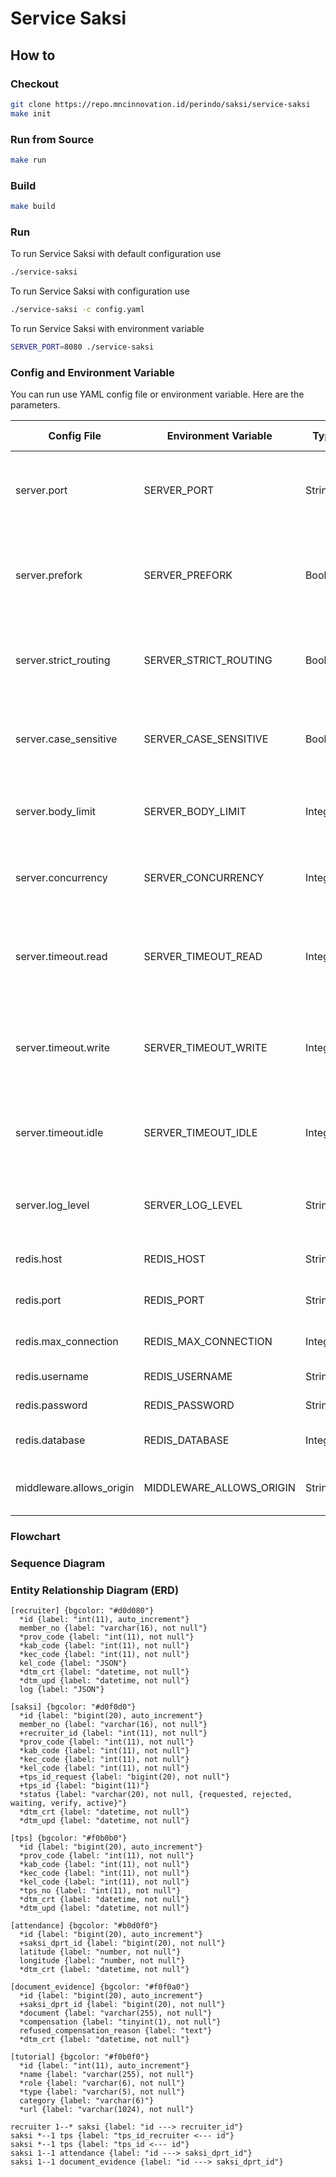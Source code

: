 # Service Saksi

## How to

### Checkout

```bash
git clone https://repo.mncinnovation.id/perindo/saksi/service-saksi
make init
```

### Run from Source

```bash
make run
```

### Build

```bash
make build
```

### Run

To run Service Saksi with default configuration use

```bash
./service-saksi
```

To run Service Saksi with configuration use

```bash
./service-saksi -c config.yaml
```

To run Service Saksi with environment variable

```bash
SERVER_PORT=8080 ./service-saksi
```

### Config and Environment Variable

You can run use YAML config file or environment variable. Here are the parameters.

| Config File | Environment Variable | Type | Default Value | Description |
|-------------|----------------------|------|---------------|-------------|
| server.port | SERVER_PORT | String | 8555 | Local machine TCP Port to bind the HTTP Server to |
| server.prefork | SERVER_PREFORK | Boolean | false | Prefork will spawn multiple Go processes listening on the same port |
| server.strict_routing | SERVER_STRICT_ROUTING | Boolean | false | When enabled, the router treats /foo and /foo/ as different |
| server.case_sensitive | SERVER_CASE_SENSITIVE | Boolean | false | When enabled, /Foo and /foo are different routes |
| server.body_limit | SERVER_BODY_LIMIT | Integer | 4194304 | Sets the maximum allowed size for a request body |
| server.concurrency | SERVER_CONCURRENCY | Integer | 262144 | Concurrency maximum number of concurrent connections |
| server.timeout.read | SERVER_TIMEOUT_READ | Integer | 5 | The amount of time to wait until an HTTP server read operation is cancelled |
| server.timeout.write | SERVER_TIMEOUT_WRITE | Integer | 10 | The amount of time to wait until an HTTP server write operation is cancelled |
| server.timeout.idle | SERVER_TIMEOUT_IDLE | Integer | 120 | The amount of time to wait until an IDLE HTTP session is closed |
| server.log_level | SERVER_LOG_LEVEL | String | debug | Log level, available value: `error`, `warning`, `info`, `debug` |
| redis.host | REDIS_HOST | String | localhost | The Redis IP Address to connect to |
| redis.port | REDIS_PORT | String | 6379 | The Redis Port to connect to |
| redis.max_connection | REDIS_MAX_CONNECTION | Integer | 80 | Redis maximum connection |
| redis.username | REDIS_USERNAME | String | | Redis username |
| redis.password | REDIS_PASSWORD | String | | Redis password |
| redis.database | REDIS_DATABASE | Integer | 0 | Redis database number |
| middleware.allows_origin | MIDDLEWARE_ALLOWS_ORIGIN | String | * | List of origins that allow for CORS |

### Flowchart

<!-- ```plantuml
@startuml
split
-[hidden]->
start
split again
-[hidden]->
(A)
end split
:Landing page app Saksi;
if (Already\nregistered\nSaksi?) then (yes)
  :Login app Saksi;
  if (Already\nregistered\nonline member?) then (yes)
    if (Wrong\npassword?) then (yes)
      :Reset password;
      repeat :Request OTP
      repeat while (Wrong\nOTP?) is (No) not (Yes)
      :Reset password success;
      stop
    else (no)
      end
    endif
  else (no)
    :Unregistered online member;
    if (Register online member?) then (Yes)
      :Registered online member;
      stop
    else (No)
      (A)
      detach;
    endif
  endif
else (no)
  end
endif
@enduml
``` -->

### Sequence Diagram

<!-- 1. Login Saksi success

```seqdiag
seqdiag {
  APP; service-saksi-management; be-service-member; be-service-auth;
  APP => be-service-auth [label = "phone_number, password", note = "GET\n/login", return = token]
  APP -> service-saksi-management [note = "GET\n/auth"]
  service-saksi-management => be-service-auth [note = "gRPC\nGetSessionServiceAuth", color = green, label = AuthorizationAuthServiceRequest, return = AuthorizationAuthServiceResponse]
  service-saksi-management => be-service-member [note = "gRPC\nGetDetailMemberByID", color = green, label = GetDetailMemberByIDRequest, return = GetDetailMemberResponse]
  APP <-- service-saksi-management [label = "saksi data"]
}
```

2. Register Saksi, already registered online member

```seqdiag
seqdiag {
  APP; service-saksi-management; be-service-member; be-service-auth;
  APP => be-service-auth [label = "phone_number, password", note = "GET\n/login", return = token]
  APP -> service-saksi-management [label = "selfie_image, ktp_image", note = "POST\n/saksi/validation"]
  service-saksi-management -> be-service-member [note = "gRPC\nGetDetailMemberByNo", color = green, label = GetDetailMemberByNoRequest]
  service-saksi-management <-- be-service-member [leftnote = "Save to DB table saksi_candidate", color = green, label = GetDetailMemberResponse]
  APP <-- service-saksi-management [leftnote = "Send QR Code to DPRT", label = "nik, full_name, phone_number, address, dprt_coordinator, qr_code"]
}
```

3. Register Saksi, unregistered online member

```seqdiag
seqdiag {
  SMS; APP; service-saksi-management; be-service-member; be-service-auth;
  APP -> be-service-auth [note = "GET\n/otp", label = "number"]
  SMS -> APP [label = "OTP"]
  APP => be-service-auth [note = "POST\n/verifyotp", label = "number, otp, password", return = token]
  APP => be-service-member [note = "POST\n/register"]
  APP -> service-saksi-management [label = "selfie_image, ktp_image", note = "POST\n/saksi/validation"]
  service-saksi-management -> be-service-member [note = "gRPC\nGetDetailMemberByNo", color = green, label = GetDetailMemberByNoRequest]
  service-saksi-management <-- be-service-member [leftnote = "Save to DB table saksi_candidate", color = green, label = GetDetailMemberResponse]
  APP <-- service-saksi-management [leftnote = "Send QR Code to DPRT", label = "nik, full_name, phone_number, address, dprt_coordinator, qr_code"]
}
```

4. Check request register Saksi from DPRT side

```seqdiag
seqdiag {
  APP; service-saksi-management; be-service-member;
  APP -> service-saksi-management [label = "qr_code", note = "GET\n/saksi/validation"]
  service-saksi-management => be-service-member [note = "gRPC\nGetDetailMemberByNo", color = green, label = GetDetailMemberByNoRequest, return = GetDetailMemberByNoResponse]
  APP <-- service-saksi-management [label = "id, member_no, nik, full_name, phone_number, address, dprt_coordinator"]
  APP => service-saksi-management [note = "GET\n/saksi/validation/selfie/{id}.jpg"]
  APP => service-saksi-management [note = "GET\n/saksi/validation/ktp/{id}.jpg"]
  === ACCEPT ===
  APP => service-saksi-management [note = "POST\n/saksi", label = "candidate_id, tps_no"]
  === REJECT ===
  APP => service-saksi-management [note = "DELETE\n/saksi/validation/{id}"]
}
```

5. DPRT accept request register Saksi

```seqdiag
seqdiag {
  APP; service-saksi-management; DB; storage;
  APP -> service-saksi-management [note = "POST\n/saksi", label = "candidate_id, tps_no"]
  service-saksi-management <- DB [label = "Read saksi_candidate data", color = orange]
  service-saksi-management -> DB [label = "Insert data to saksi", color = orange]
  service-saksi-management <- DB [label = "Get saksi_dprt ID", color = orange]
  service-saksi-management -> storage [label = "Safe selfie & KTP photos", color = purple]
  APP <-- service-saksi-management [label = "id, member_no, tps_no"]
}
```

6. DPRT reject request register Saksi

```seqdiag
seqdiag {
  APP; service-saksi-management; DB; storage;
  APP -> service-saksi-management [note = "DELETE\n/saksi/validation/{id}"]
  service-saksi-management -> DB [label = "Delete saksi_candidate data", color = orange]
  service-saksi-management -> storage [label = "Delete selfie & KTP photos", color = purple]
  APP <-- service-saksi-management
}
``` -->

### Entity Relationship Diagram (ERD)

```erd
[recruiter] {bgcolor: "#d0d080"}
  *id {label: "int(11), auto_increment"}
  member_no {label: "varchar(16), not null"}
  *prov_code {label: "int(11), not null"}
  *kab_code {label: "int(11), not null"}
  *kec_code {label: "int(11), not null"}
  kel_code {label: "JSON"}
  *dtm_crt {label: "datetime, not null"}
  *dtm_upd {label: "datetime, not null"}
  log {label: "JSON"}

[saksi] {bgcolor: "#d0f0d0"}
  *id {label: "bigint(20), auto_increment"}
  member_no {label: "varchar(16), not null"}
  +recruiter_id {label: "int(11), not null"}
  *prov_code {label: "int(11), not null"}
  *kab_code {label: "int(11), not null"}
  *kec_code {label: "int(11), not null"}
  *kel_code {label: "int(11), not null"}
  +tps_id_request {label: "bigint(20), not null"}
  +tps_id {label: "bigint(11)"}
  *status {label: "varchar(20), not null, {requested, rejected, waiting, verify, active}"}
  *dtm_crt {label: "datetime, not null"}
  *dtm_upd {label: "datetime, not null"}

[tps] {bgcolor: "#f0b0b0"}
  *id {label: "bigint(20), auto_increment"}
  *prov_code {label: "int(11), not null"}
  *kab_code {label: "int(11), not null"}
  *kec_code {label: "int(11), not null"}
  *kel_code {label: "int(11), not null"}
  *tps_no {label: "int(11), not null"}
  *dtm_crt {label: "datetime, not null"}
  *dtm_upd {label: "datetime, not null"}

[attendance] {bgcolor: "#b0d0f0"}
  *id {label: "bigint(20), auto_increment"}
  +saksi_dprt_id {label: "bigint(20), not null"}
  latitude {label: "number, not null"}
  longitude {label: "number, not null"}
  *dtm_crt {label: "datetime, not null"}

[document_evidence] {bgcolor: "#f0f0a0"}
  *id {label: "bigint(20), auto_increment"}
  +saksi_dprt_id {label: "bigint(20), not null"}
  *document {label: "varchar(255), not null"}
  *compensation {label: "tinyint(1), not null"}
  refused_compensation_reason {label: "text"}
  *dtm_crt {label: "datetime, not null"}

[tutorial] {bgcolor: "#f0b0f0"}
  *id {label: "int(11), auto_increment"}
  *name {label: "varchar(255), not null"}
  *role {label: "varchar(6), not null"}
  *type {label: "varchar(5), not null"}
  category {label: "varchar(6)"}
  *url {label: "varchar(1024), not null"}

recruiter 1--* saksi {label: "id ---> recruiter_id"}
saksi *--1 tps {label: "tps_id_recruiter <--- id"}
saksi *--1 tps {label: "tps_id <--- id"}
saksi 1--1 attendance {label: "id ---> saksi_dprt_id"}
saksi 1--1 document_evidence {label: "id ---> saksi_dprt_id"}
```
